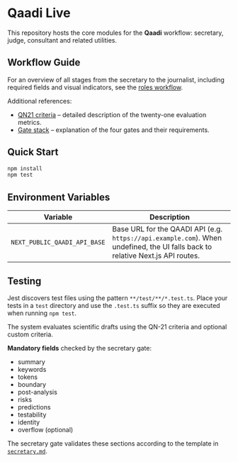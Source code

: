 # Qaadi Live

This repository hosts the core modules for the **Qaadi** workflow: secretary, judge, consultant and related utilities.

## Workflow Guide

For an overview of all stages from the secretary to the journalist, including required fields and visual indicators, see the [roles workflow](docs/roles-workflow.md).

Additional references:

- [QN21 criteria](docs/qn21-criteria.md) – detailed description of the twenty-one evaluation metrics.
- [Gate stack](docs/gate-stack.md) – explanation of the four gates and their requirements.

## Quick Start

```bash
npm install
npm test
```

## Environment Variables

| Variable | Description |
|----------|-------------|
| `NEXT_PUBLIC_QAADI_API_BASE` | Base URL for the QAADI API (e.g. `https://api.example.com`). When undefined, the UI falls back to relative Next.js API routes. |

## Testing

Jest discovers test files using the pattern `**/test/**/*.test.ts`. Place your
tests in a `test` directory and use the `.test.ts` suffix so they are executed
when running `npm test`.

The system evaluates scientific drafts using the QN-21 criteria and optional custom criteria.

**Mandatory fields** checked by the secretary gate:

- summary
- keywords
- tokens
- boundary
- post-analysis
- risks
- predictions
- testability
- identity
- overflow (optional)

The secretary gate validates these sections according to the template in
[`secretary.md`](templates/secretary.md).

